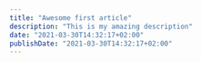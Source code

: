 ```yaml
---
title: "Awesome first article"
description: "This is my amazing description"
date: "2021-03-30T14:32:17+02:00"
publishDate: "2021-03-30T14:32:17+02:00"
---
```

